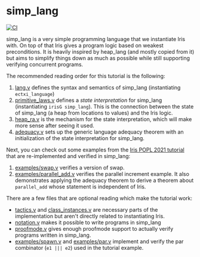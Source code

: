 # simp_lang

[![CI](https://github.com/tchajed/iris-simp-lang/workflows/CI/badge.svg)](https://github.com/tchajed/iris-simp-lang/actions?query=workflow%3ACI)

simp_lang is a very simple programming language that we instantiate Iris with.
On top of that Iris gives a program logic based on weakest preconditions. It is
heavily inspired by heap_lang (and mostly copied from it) but aims to simplify
things down as much as possible while still supporting verifying concurrent
programs.

The recommended reading order for this tutorial is the following:

1. [lang.v](src/lang.v) defines the syntax and semantics of simp_lang (instantiating `ectxi_language`)
2. [primitive_laws.v](src/primitive_laws.v) defines a _state interpretation_
   for simp_lang (instantiating
   `irisG simp_lang`). This is the connection between the state of simp_lang (a
   heap from locations to values) and the Iris logic.
3. [heap_ra.v](src/heap_ra.v) is the mechanism for the state interpretation,
   which will make more sense after seeing it used.
4. [adequacy.v](src/adequacy.v) sets up the generic language adequacy theorem
   with an initialization of the state interpretation for simp_lang.

Next, you can check out some examples from the [Iris POPL 2021 tutorial](https://gitlab.mpi-sws.org/iris/tutorial-popl21/) that are
re-implemented and verified in simp_lang:

1. [examples/swap.v](src/examples/swap.v) verifies a version of swap.
2. [examples/parallel_add.v](src/examples/parallel_add.v) verifies the parallel
   increment example. It also demonstrates applying the adequacy theorem to
   derive a theorem about `parallel_add` whose statement is independent of Iris.

There are a few files that are optional reading which make the tutorial work:

- [tactics.v](src/tactics.v) and
  [class_instances.v](src/class_instances.v) are necessary parts of the
  implementation but aren't directly related to instantiating Iris.
- [notation.v](src/notation.v) makes it possible to write programs in simp_lang
- [proofmode.v](src/proofmode.v) gives enough proofmode support to actually
  verify programs written in simp_lang.
- [examples/spawn.v](src/examples/spawn.v) and
  [examples/par.v](src/examples/par.v) implement and verify the par combinator
  (`e1 ||| e2`) used in the tutorial example.
